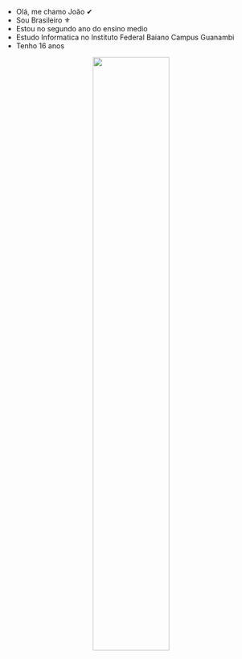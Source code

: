 - Olá, me chamo João ✔
- Sou Brasileiro ⚜
- Estou no segundo ano do ensino medio 
- Estudo Informatica no Instituto Federal Baiano Campus Guanambi
- Tenho 16 anos
  

<div  align="center" style="margin-bottom:100px">
<img width=55% align="center"  src="https://github-readme-streak-stats.herokuapp.com?user=joaopedrosbt&theme=radical&mode=weekly" />

 </div>
 
 





